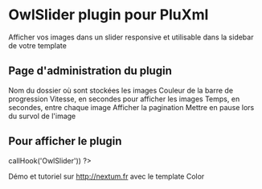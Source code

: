 OwlSlider plugin pour PluXml
=========
Afficher vos images dans un slider responsive et utilisable dans la sidebar de votre template



Page d'administration du plugin
--------------

Nom du dossier où sont stockées les images
Couleur de la barre de progression
Vitesse, en secondes pour afficher les images
Temps, en secondes, entre chaque image
Afficher la pagination
Mettre en pause lors du survol de l'image


Pour afficher le plugin
--------------

<?php eval($plxShow->callHook('OwlSlider')) ?> 

Démo et tutoriel sur http://nextum.fr  avec le template Color



